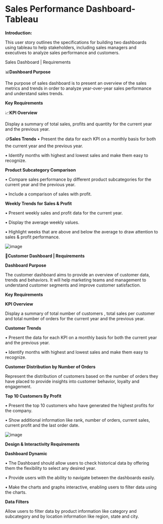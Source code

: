 # Sales Performance Dashboard-Tableau

**Introduction:**

This user story outlines the specifications for building two dashboards using tableau to help stakeholders, including sales managers and executives to analyze sales performance and customers. 

Sales Dashboard | Requirements

📊**Dashboard Purpose**

The purpose of sales dashboard is to present an overview of the sales metrics and trends in order to analyze year-over-year sales performance and understand sales trends.

**Key Requirements**

📈**KPI Overview**

Display a summary of total sales, profits and quantity for the current year and the previous year.

🪙**Sales Trends**
• Present the data for each KPI on a monthly basis for both the current year and the previous year.
   
• Identify months with highest and lowest sales and make them easy to recognize.

**Product Subcategory Comparison**

 • Compare sales performance by different product subcategories for the current year and the previous year.
 
 • Include a comparison of sales with profit.

**Weekly Trends for Sales & Profit**

 • Present weekly sales and profit data for the current year.
 
 • Display the average weekly values.
 
 • Highlight weeks that are above and below the average to draw attention to sales & profit performance.

 ![image](https://github.com/user-attachments/assets/960f359a-c37b-47d2-9cd4-f42b10671d3b)


🤵**Customer Dashboard | Requirements**

**Dashboard Purpose**

The customer dashboard aims to provide an overview of customer data, trends and behaviors. It will help marketing teams and management to understand customer segments and improve customer satisfaction.

**Key Requirements**

**KPI Overview**

Display a summary of total number of customers , total sales per customer and total number of orders for the current year and the previous year.

**Customer Trends**

 • Present the data for each KPI on a monthly basis for both the current year and the previous year.
 
 • Identify months with highest and lowest sales and make them easy to recognize.

**Customer Distribution by Number of Orders**

Represent the distribution of customers based on the number of orders they have placed to provide insights into customer behavior, loyalty and engagement.

**Top 10 Customers By Profit**

 • Present the top 10 customers who have generated the highest profits for the company.

 • Show additional information like rank, number of orders, current sales, current profit and the last order date.




![image](https://github.com/user-attachments/assets/527d4ed8-ffef-4fd4-beb3-1440d9d771cc)



**Design & Interactivity Requirements**

**Dashboard Dynamic**

 • The Dashboard should allow users to check historical data by offering them the flexibility to select any desired year.
 
 • Provide users with the ability to navigate between the dashboards easily.

 • Make the charts and graphs interactive, enabling users to filter data using the charts.

**Data Filters**

Allow users to filter data by product information like category and subcategory and by location information like region, state and city.
